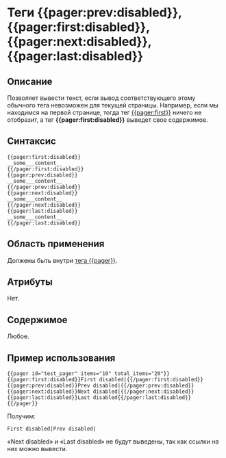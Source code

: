 # Теги {{pager:prev:disabled}}, {{pager:first:disabled}}, {{pager:next:disabled}}, {{pager:last:disabled}}
## Описание
Позволяет вывести текст, если вывод соответствующего этому обычного тега невозможен для текущей страницы. Например, если мы находимся на первой странице, тогда тег [{{pager:first}}](./pager_frontier_tag.md) ничего не отобразит, а тег **{{pager:first:disabled}}** выведет свое содержимое.

## Синтаксис

    {{pager:first:disabled}}
    __some___content__
    {{/pager:first:disabled}}
    {{pager:prev:disabled}}
    __some___content__
    {{/pager:prev:disabled}}
    {{pager:next:disabled}}
    __some___content__
    {{/pager:next:disabled}}
    {{pager:last:disabled}}
    __some___content__
    {{/pager:last:disabled}}

## Область применения
Должены быть внутри [тега {{pager}}](./pager_tag.md).

## Атрибуты
Нет.

## Содержимое
Любое.

## Пример использования

    {{pager id="test_pager" items="10" total_items="20"}}
    {{pager:first:disabled}}First disabled|{{/pager:first:disabled}}
    {{pager:prev:disabled}}Prev disabled|{{/pager:prev:disabled}}
    {{pager:next:disabled}}Next disabled|{{/pager:next:disabled}}
    {{pager:last:disabled}}Last disabled{{/pager:last:disabled}}
    {{/pager}}

Получим:

    First disabled|Prev disabled|

«Next disabled» и «Last disabled» не будут выведены, так как ссылки на них можно вывести.
